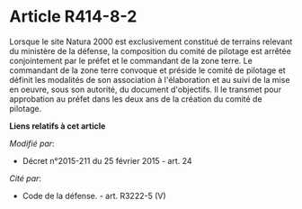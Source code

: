 # Article R414-8-2

Lorsque le site Natura 2000 est exclusivement constitué de terrains relevant du ministère de la défense, la composition du
comité de pilotage est arrêtée conjointement par le préfet et le commandant de la zone terre. Le commandant de la zone terre
convoque et préside le comité de pilotage et définit les modalités de son association à l'élaboration et au suivi de la mise
en oeuvre, sous son autorité, du document d'objectifs. Il le transmet pour approbation au préfet dans les deux ans de la
création du comité de pilotage.

**Liens relatifs à cet article**

_Modifié par_:

  - Décret n°2015-211 du 25 février 2015 - art. 24

_Cité par_:

  - Code de la défense. - art. R3222-5 (V)
